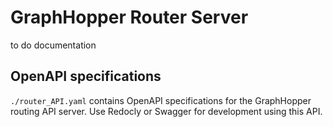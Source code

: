 # GraphHopper Router Server

to do documentation

<!-- This folder is to initialize a Java-based GraphHopper server for the routing backend of the UPCARE application. The code is based on Congestion-Emmision-Routing-System (CERo) see ([https://github.com/teg-iitr/congestion-emission-routing-system](https://github.com/teg-iitr/congestion-emission-routing-system)), modified to take in Kriging interpolated values from the postGIS database of the UP routing app. -->

## OpenAPI specifications

`./router_API.yaml` contains OpenAPI specifications for the GraphHopper routing API server. Use Redocly or Swagger for development using this API.